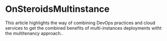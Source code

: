 # OnSteroidsMultinstance
This article highlights the way of combining DevOps practices and cloud services to get the combined benefits of multi-instances deployments witht the multitenancy approach..
